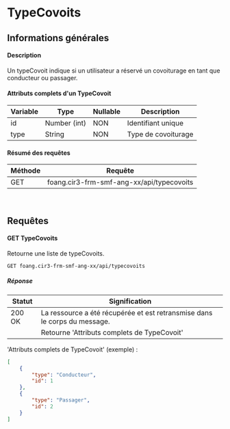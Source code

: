 # TypeCovoits

## Informations générales
#### Description
Un typeCovoit indique si un utilisateur a réservé un covoiturage en tant que conducteur ou passager.

#### Attributs complets d'un TypeCovoit
| Variable        | Type                  | Nullable | Description                            |
| --------------- | --------------------- | -------- | -------------------------------------- |
| id              | Number (int)          | NON      | Identifiant unique                     |
| type            | String                | NON      | Type de covoiturage                    |

#### Résumé des requêtes
| Méthode                            | Requête                                      |
| ---------------------------------- | ---------------------------------------------|
| <span class="get">GET</span>       | foang.cir3-frm-smf-ang-xx/api/typecovoits    |

<br>
<div class="page-break"></div>

## Requêtes
#### <span class="get">GET</span> TypeCovoits

Retourne une liste de typeCovoits.

`GET foang.cir3-frm-smf-ang-xx/api/typecovoits`

##### Réponse
| Statut          | Signification                                                             |
| --------------- | ------------------------------------------------------------------------- |
| 200 OK          | La ressource a été récupérée et est retransmise dans le corps du message. |
|                 | Retourne 'Attributs complets de TypeCovoit'                               |

'Attributs complets de TypeCovoit' (exemple) :

```json
[
    {
        "type": "Conducteur",
        "id": 1
    },
    {
        "type": "Passager",
        "id": 2
    }
]
```